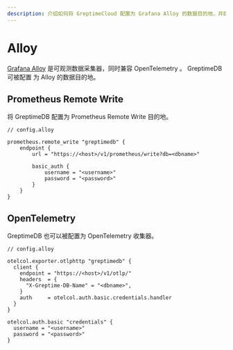 ```yaml
---
description: 介绍如何将 GreptimeCloud 配置为 Grafana Alloy 的数据目的地，并提供了 Prometheus Remote Write 和 OpenTelemetry 的配置示例。
---
```


# Alloy

[Grafana Alloy](https://grafana.com/docs/alloy/latest/) 是可观测数据采集器，同时兼容 OpenTelemetry 。 GreptimeDB 可被配置
为 Alloy 的数据目的地。

## Prometheus Remote Write

将 GreptimeDB 配置为 Prometheus Remote Write 目的地。

```
// config.alloy

prometheus.remote_write "greptimedb" {
    endpoint {
        url = "https://<host>/v1/prometheus/write?db=<dbname>"

        basic_auth {
            username = "<username>"
            password = "<password>"
        }
    }
}
```

## OpenTelemetry

GreptimeDB 也可以被配置为 OpenTelemetry 收集器。

```
// config.alloy

otelcol.exporter.otlphttp "greptimedb" {
  client {
    endpoint = "https://<host>/v1/otlp/"
    headers  = {
      "X-Greptime-DB-Name" = "<dbname>",
    }
    auth     = otelcol.auth.basic.credentials.handler
  }
}

otelcol.auth.basic "credentials" {
  username = "<username>"
  password = "<password>"
}
```
